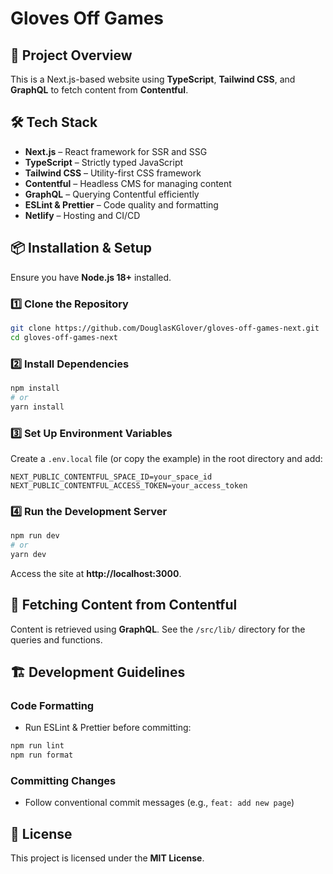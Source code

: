 # Gloves Off Games

## 🚀 Project Overview

This is a Next.js-based website using **TypeScript**, **Tailwind CSS**, and **GraphQL** to fetch content from **Contentful**.

## 🛠️ Tech Stack

- **Next.js** – React framework for SSR and SSG
- **TypeScript** – Strictly typed JavaScript
- **Tailwind CSS** – Utility-first CSS framework
- **Contentful** – Headless CMS for managing content
- **GraphQL** – Querying Contentful efficiently
- **ESLint & Prettier** – Code quality and formatting
- **Netlify** – Hosting and CI/CD

## 📦 Installation & Setup

Ensure you have **Node.js 18+** installed.

### 1️⃣ Clone the Repository

```sh
git clone https://github.com/DouglasKGlover/gloves-off-games-next.git
cd gloves-off-games-next
```

### 2️⃣ Install Dependencies

```sh
npm install
# or
yarn install
```

### 3️⃣ Set Up Environment Variables

Create a `.env.local` file (or copy the example) in the root directory and add:

```env
NEXT_PUBLIC_CONTENTFUL_SPACE_ID=your_space_id
NEXT_PUBLIC_CONTENTFUL_ACCESS_TOKEN=your_access_token
```

### 4️⃣ Run the Development Server

```sh
npm run dev
# or
yarn dev
```

Access the site at **http://localhost:3000**.

## 📡 Fetching Content from Contentful

Content is retrieved using **GraphQL**. See the `/src/lib/` directory for the queries and functions.

## 🏗️ Development Guidelines

### Code Formatting

- Run ESLint & Prettier before committing:

```sh
npm run lint
npm run format
```

### Committing Changes

- Follow conventional commit messages (e.g., `feat: add new page`)

## 📜 License

This project is licensed under the **MIT License**.
